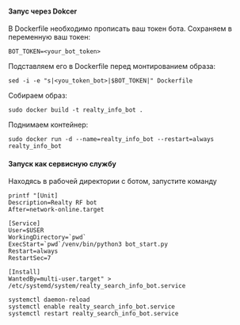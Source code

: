 #### Запус через Dokcer
В Dockerfile необходимо прописать ваш токен бота.
Сохраняем в переменную ваш токен:
```shell
BOT_TOKEN=<your_bot_token>
```
Подставляем его в Dockerfile перед монтированием образа:
```shell
sed -i -e "s|<you_token_bot>|$BOT_TOKEN|" Dockerfile
```
Собираем образ:
```shell
sudo docker build -t realty_info_bot .
```
Поднимаем контейнер:
```shell
sudo docker run -d --name=realty_info_bot --restart=always realty_info_bot
```

#### Запуск как сервисную службу 
Находясь в рабочей директории с ботом, запустите команду
```shell
printf "[Unit]
Description=Realty RF bot
After=network-online.target

[Service]
User=$USER
WorkingDirectory=`pwd`
ExecStart=`pwd`/venv/bin/python3 bot_start.py
Restart=always
RestartSec=7

[Install]
WantedBy=multi-user.target" > /etc/systemd/system/realty_search_info_bot.service
```
```shell
systemctl daemon-reload
systemctl enable realty_search_info_bot.service
systemctl restart realty_search_info_bot.service
```